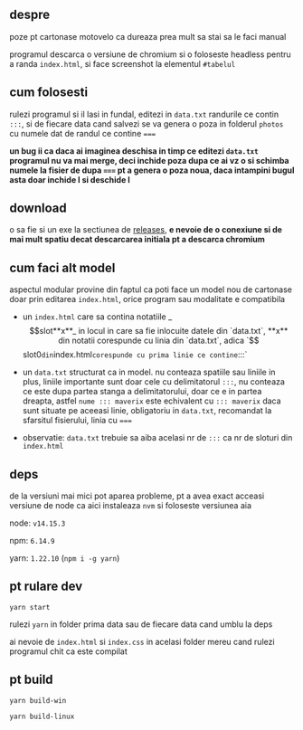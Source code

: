 ## despre

poze pt cartonase motovelo ca dureaza prea mult sa stai sa le faci manual

programul descarca o versiune de chromium si o foloseste headless pentru a randa `index.html`, si face screenshot la elementul `#tabelul`

## cum folosesti

rulezi programul si il lasi in fundal, editezi in `data.txt` randurile ce contin `:::`, si de fiecare data cand salvezi se va genera o poza in folderul `photos` cu numele dat de randul ce contine `===`

**un bug ii ca daca ai imaginea deschisa in timp ce editezi `data.txt` programul nu va mai merge, deci inchide poza dupa ce ai vz o si schimba numele la fisier de dupa `===` pt a genera o poza noua, daca intampini bugul asta doar inchide l si deschide l**

## download

o sa fie si un exe la sectiunea de [releases](https://github.com/vieruuuu/moto-poze/releases), **e nevoie de o conexiune si de mai mult spatiu decat descarcarea initiala pt a descarca chromium**

## cum faci alt model

aspectul modular provine din faptul ca poti face un model nou de cartonase doar prin editarea `index.html`, orice program sau modalitate e compatibila

- un `index.html` care sa contina notatiile _$$slot**x**_ in locul in care sa fie inlocuite datele din `data.txt`, **x** din notatii corespunde cu linia din `data.txt`, adica `$$slot0`din`index.html`corespunde cu prima linie ce contine`:::`

- un `data.txt` structurat ca in model. nu conteaza spatiile sau liniile in plus, liniile importante sunt doar cele cu delimitatorul `:::`, nu conteaza ce este dupa partea stanga a delimitatorului, doar ce e in partea dreapta, astfel `nume ::: maverix` este echivalent cu `::: maverix` daca sunt situate pe aceeasi linie, obligatoriu in `data.txt`, recomandat la sfarsitul fisierului, linia cu `===`

- observatie: `data.txt` trebuie sa aiba acelasi nr de `:::` ca nr de sloturi din `index.html`

## deps

de la versiuni mai mici pot aparea probleme, pt a avea exact acceasi versiune de node ca aici instaleaza `nvm` si foloseste versiunea aia

node: `v14.15.3`

npm: `6.14.9`

yarn: `1.22.10` (`npm i -g yarn`)

## pt rulare dev

`yarn start`

rulezi `yarn` in folder prima data sau de fiecare data cand umblu la deps

ai nevoie de `index.html` si `index.css` in acelasi folder mereu cand rulezi programul chit ca este compilat

## pt build

`yarn build-win`

`yarn build-linux`
